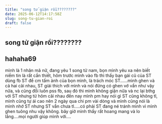 ```yaml
---
title: "song tử giận rồi????????"
date: 2025-06-12T14:17:58Z
slug: song-tu-gian-roi
draft: false
---
```


## song tử giận rồi????????

## hahaha69

mình là 1 nhân mã nữ, đang yêu 1 song tử nam, bọn mình yêu xa nên biết niềm tin là rất cần thiết, hôm trước mình vào fb thì thấy bạn gái cũ của ST dùng fb ST để cm tấm ảnh của bọn mình, là trách móc ST......mình ghen và cả hai cãi nhau, ST giải thích với mình và nói đừng có ghen vớ vẩn như vậy nữa, và cũng đổi luôn pss fb, sau đó thì mình không giận nữa và nc lại bthg với ST nhưng từ hôm cãi nhau đến nay mình pm hay nói gì ST cũng không tl, mình cũng tự ái cao nên 2 ngày qua chi pm vài dòng và mình cũng nói là mình nhớ ST nhưng ST vẫn chưa tl.....có phải ST đang né tránh mình vì mình ghen tuông nhu vậy không. bây giờ mình thấy rất hoang mang và lo lắng....mọi ngưởi giúp mình với....